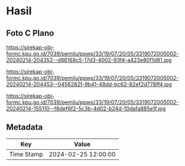 # Hasil

## Foto C Plano

https://sirekap-obj-formc.kpu.go.id/7039/pemilu/ppwp/33/19/07/20/05/3319072005002-20240214-204352--d86168c5-17d3-4002-93f4-a423e80f1d81.jpg

https://sirekap-obj-formc.kpu.go.id/7039/pemilu/ppwp/33/19/07/20/05/3319072005002-20240214-204453--0456282f-9b41-48dd-bc62-82ef2d778ff4.jpg

https://sirekap-obj-formc.kpu.go.id/7039/pemilu/ppwp/33/19/07/20/05/3319072005002-20240214-155110--f8def6f2-5c3b-4d02-b24d-10dafa885e1f.jpg


## Metadata

| Key        | Value               |
| ---------- | ------------------- |
| Time Stamp | 2024-02-25 12:00:00 |



